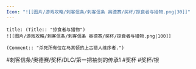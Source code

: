 ```yaml
---
Icon: "![[图片/游戏攻略/刺客信条/刺客信条 奥德赛/奖杯/掠食者与猎物.png|30]]"
---
```

```ad-common-silver-trophy
title: (Title:: "掠食者与猎物")
![[图片/游戏攻略/刺客信条/刺客信条 奥德赛/奖杯/掠食者与猎物.png|100]]

(Comment:: "杀死所有位在马其顿的上古猎人维序者.")
```

#刺客信条/奥德赛/奖杯/DLC/第一把袖剑的传承1 #奖杯 #奖杯/银
